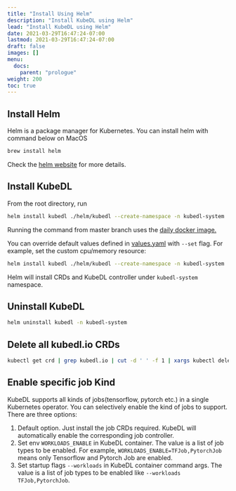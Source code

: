 ```yaml
---
title: "Install Using Helm"
description: "Install KubeDL using Helm"
lead: "Install KubeDL using Helm"
date: 2021-03-29T16:47:24-07:00
lastmod: 2021-03-29T16:47:24-07:00
draft: false
images: []
menu:
  docs:
    parent: "prologue"
weight: 200
toc: true
---
```


## Install Helm
Helm is a package manager for Kubernetes. You can install helm with command below on MacOS

```bash
brew install helm
```
Check the [helm website](https://helm.sh/docs/intro/install/) for more details.

## Install KubeDL
From the root directory, run

```bash
helm install kubedl ./helm/kubedl --create-namespace -n kubedl-system
```

Running the command from master branch uses the [daily docker image.](https://hub.docker.com/r/kubedl/kubedl/tags?page=1&ordering=last_updated)

You can override default values defined in [values.yaml](https://github.com/alibaba/kubedl/blob/master/helm/kubedl/values.yaml) with `--set` flag.
For example, set the custom cpu/memory resource:

```bash
helm install kubedl ./helm/kubedl --create-namespace -n kubedl-system  --set resources.requests.cpu=1024m --set resources.requests.memory=2Gi
```
Helm will install CRDs and KubeDL controller under `kubedl-system` namespace.

## Uninstall KubeDL
```bash
helm uninstall kubedl -n kubedl-system
```

## Delete all kubedl.io CRDs
```bash
kubectl get crd | grep kubedl.io | cut -d ' ' -f 1 | xargs kubectl delete crd
```

## Enable specific job Kind

KubeDL supports all kinds of jobs(tensorflow, pytorch etc.) in a single Kubernetes operator. You can selectively enable the kind of jobs to support.
There are three options:
1. Default option. Just install the job CRDs required. KubeDL will automatically enable the corresponding job controller.
2. Set env `WORKLOADS_ENABLE` in KubeDL container. The value is a list of job types to be enabled. For example, `WORKLOADS_ENABLE=TFJob,PytorchJob` means only Tensorflow and Pytorch Job are enabled.
3. Set startup flags `--workloads` in KubeDL container command args. The value is a list of job types to be enabled like `--workloads TFJob,PytorchJob`.

